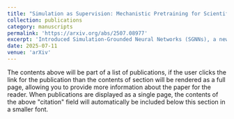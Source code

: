 ```yaml
---
title: "Simulation as Supervision: Mechanistic Pretraining for Scientific Discovery"
collection: publications
category: manuscripts
permalink: 'https://arxiv.org/abs/2507.08977'
excerpt: 'Introduced Simulation-Grounded Neural Networks (SGNNs), a new modeling framework that uses mechanistic simulations to train neural networks, combining the interpretability of scientific theory with the flexibility of deep learning. SGNNs deliver state-of-the-art performance across disciplines—from forecasting epidemics to inferring hidden variables—while offering a novel form of mechanistic interpretability.'
date: 2025-07-11
venue: 'arXiv'
---
```


The contents above will be part of a list of publications, if the user clicks the link for the publication than the contents of section will be rendered as a full page, allowing you to provide more information about the paper for the reader. When publications are displayed as a single page, the contents of the above "citation" field will automatically be included below this section in a smaller font.
